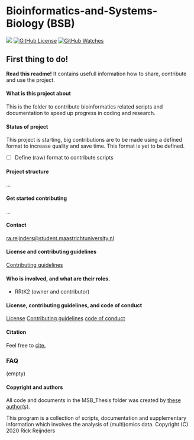# Bioinformatics-and-Systems-Biology (BSB)
![](https://img.shields.io/badge/Status-Setting_up-red?style=flat-square)
[![GitHub License](https://img.shields.io/github/license/Rrtk2/bioinformatics-and-systems-biology)](https://github.com/Rrtk2/bioinformatics-and-systems-biology/blob/master/LICENSE.md) [![GitHub Watches](https://img.shields.io/github/watchers/Rrtk2/bioinformatics-and-systems-biology.svg?style=social&label=Watch&maxAge=2592000)](https://github.com/Rrtk2/bioinformatics-and-systems-biology/watchers)

## First thing to do!
**Read this readme!** It contains usefull information how to share, contribute and use the project.


#### What is this project about
This is the folder to contribute bioinformatics related scripts and documentation to speed up progress in coding and research.


#### Status of project
This project is starting, big contributions are to be made using a defined format to increase quality and save time.
This format is yet to be defined.

- [ ] Define (raw) format to contribute scripts


#### Project structure
...


#### Get started contributing
...


#### Contact
ra.reijnders@student.maastrichtuniversity.nl


#### License and contributing guidelines
[Contributing guidelines](/CONTRIBUTING.md) 


#### Who is involved, and what are their roles.
- RRtK2 (owner and contributor)


#### License, contributing guidelines, and code of conduct
[License](/LICENSE.md) 
[Contributing guidelines](/CONTRIBUTING.md) 
[code of conduct](/CODE_OF_CONDUCT.md) 


#### Citation
Feel free to [cite.](/CITATION.cff) 


### FAQ
(empty)


#### Copyright and authors
All code and documents in the MSB_Thesis folder was created by [these author(s)](/AUTHORS.md).

This program is a collection of scripts, documentation and supplementary information which involves the analysis of (multi)omics data.
Copyright (C) 2020  Rick Reijnders
